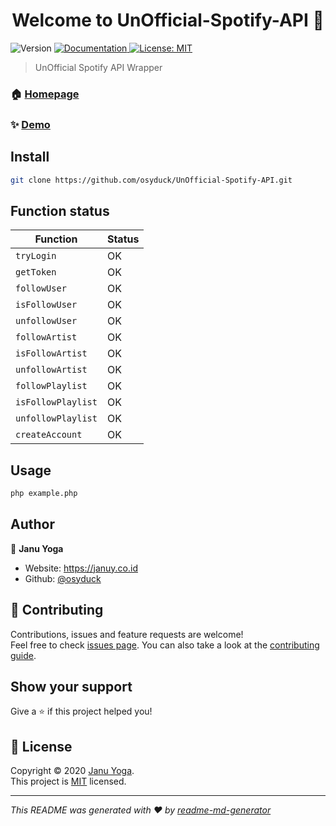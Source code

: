 <h1 align="center">Welcome to UnOfficial-Spotify-API 👋</h1>
<p>
  <img alt="Version" src="https://img.shields.io/badge/version-1.0.0-blue.svg?cacheSeconds=2592000" />
  <a href="https://github.com/osyduck/UnOfficial-Spotify-API" target="_blank">
    <img alt="Documentation" src="https://img.shields.io/badge/documentation-yes-brightgreen.svg" />
  </a>
  <a href="https://github.com/osyduck/UnOfficial-Spotify-API/blob/master/LICENSE" target="_blank">
    <img alt="License: MIT" src="https://img.shields.io/badge/License-MIT-yellow.svg" />
  </a>
</p>

> UnOfficial Spotify API Wrapper

### 🏠 [Homepage](https://github.com/osyduck/UnOfficial-Spotify-API)

### ✨ [Demo](https://github.com/osyduck/UnOfficial-Spotify-API)

## Install

```sh
git clone https://github.com/osyduck/UnOfficial-Spotify-API.git
```

## Function status
| Function                	| Status               	|
|-------------------------	|----------------------	|
| `tryLogin`              	| OK                   	|
| `getToken`        	      | OK                   	|
| `followUser`     	        | OK                   	|
| `isFollowUser`            | OK                   	|
| `unfollowUser`         	  | OK                   	|
| `followArtist`         	  | OK                   	|
| `isFollowArtist`    	    | OK 	                  |
| `unfollowArtist`          | OK                   	|
| `followPlaylist` 	        | OK                   	|
| `isFollowPlaylist`  	    | OK                   	|
| `unfollowPlaylist`  	    | OK                   	|
| `createAccount`  	        | OK                   	|

## Usage

```sh
php example.php
```

## Author

👤 **Janu Yoga**

* Website: https://januy.co.id
* Github: [@osyduck](https://github.com/osyduck)

## 🤝 Contributing

Contributions, issues and feature requests are welcome!<br />Feel free to check [issues page](https://github.com/osyduck/UnOfficial-Spotify-API/issues). You can also take a look at the [contributing guide](https://github.com/osyduck/UnOfficial-Spotify-API/issues).

## Show your support

Give a ⭐️ if this project helped you!

## 📝 License

Copyright © 2020 [Janu Yoga](https://github.com/osyduck).<br />
This project is [MIT](https://github.com/osyduck/UnOfficial-Spotify-API/blob/master/LICENSE) licensed.

***
_This README was generated with ❤️ by [readme-md-generator](https://github.com/kefranabg/readme-md-generator)_